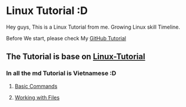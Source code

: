 # Linux Tutorial :D
Hey guys, This is a Linux Tutorial from me. Growing Linux skill Timeline.

Before We start, please check My [GitHub Tutorial](https://github.com/quanganh1996111/Linux-Tutorial/blob/master/GitHub%20Tutorial.md)

## The Tutorial is base on [Linux-Tutorial](https://github.com/niemdinhtrong/Linux-Tutorial)

### In all the md Tutorial is Vietnamese :D

1. [Basic Commands](https://github.com/quanganh1996111/Linux-Tutorial/blob/master/Tutorial%20Content/Basic%20Commands.md)

2. [Working with Files](https://github.com/quanganh1996111/Linux-Tutorial/blob/master/Tutorial%20Content/Working%20with%20files.md)

